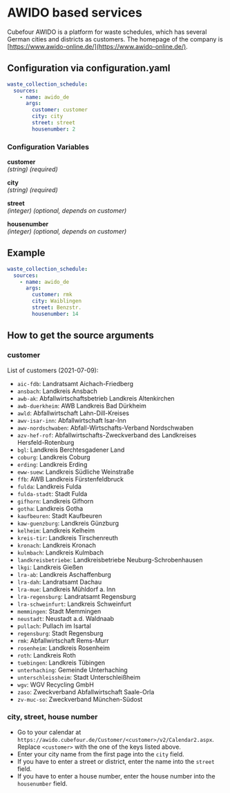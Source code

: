 # AWIDO based services

Cubefour AWIDO is a platform for waste schedules, which has several German cities and districts as customers. The homepage of the company is [https://www.awido-online.de/](https://www.awido-online.de/).

## Configuration via configuration.yaml

```yaml
waste_collection_schedule:
  sources:
    - name: awido_de
      args:
        customer: customer
        city: city
        street: street
        housenumber: 2
```

### Configuration Variables

**customer**  
*(string) (required)*

**city**  
*(string) (required)*

**street**  
*(integer) (optional, depends on customer)*

**housenumber**  
*(integer) (optional, depends on customer)*

## Example

```yaml
waste_collection_schedule:
  sources:
    - name: awido_de
      args:
        customer: rmk
        city: Waiblingen
        street: Benzstr.
        housenumber: 14
```

## How to get the source arguments

### customer

List of customers (2021-07-09):

<!--Begin of service section-->
- `aic-fdb`: Landratsamt Aichach-Friedberg
- `ansbach`: Landkreis Ansbach
- `awb-ak`: Abfallwirtschaftsbetrieb Landkreis Altenkirchen
- `awb-duerkheim`: AWB Landkreis Bad Dürkheim
- `awld`: Abfallwirtschaft Lahn-Dill-Kreises
- `awv-isar-inn`: Abfallwirtschaft Isar-Inn
- `awv-nordschwaben`: Abfall-Wirtschafts-Verband Nordschwaben
- `azv-hef-rof`: Abfallwirtschafts-Zweckverband des Landkreises Hersfeld-Rotenburg
- `bgl`: Landkreis Berchtesgadener Land
- `coburg`: Landkreis Coburg
- `erding`: Landkreis Erding
- `eww-suew`: Landkreis Südliche Weinstraße
- `ffb`: AWB Landkreis Fürstenfeldbruck
- `fulda`: Landkreis Fulda
- `fulda-stadt`: Stadt Fulda
- `gifhorn`: Landkreis Gifhorn
- `gotha`: Landkreis Gotha
- `kaufbeuren`: Stadt Kaufbeuren
- `kaw-guenzburg`: Landkreis Günzburg
- `kelheim`: Landkreis Kelheim
- `kreis-tir`: Landkreis Tirschenreuth
- `kronach`: Landkreis Kronach
- `kulmbach`: Landkreis Kulmbach
- `landkreisbetriebe`: Landkreisbetriebe Neuburg-Schrobenhausen
- `lkgi`: Landkreis Gießen
- `lra-ab`: Landkreis Aschaffenburg
- `lra-dah`: Landratsamt Dachau
- `lra-mue`: Landkreis Mühldorf a. Inn
- `lra-regensburg`: Landratsamt Regensburg
- `lra-schweinfurt`: Landkreis Schweinfurt
- `memmingen`: Stadt Memmingen
- `neustadt`: Neustadt a.d. Waldnaab
- `pullach`: Pullach im Isartal
- `regensburg`: Stadt Regensburg
- `rmk`: Abfallwirtschaft Rems-Murr
- `rosenheim`: Landkreis Rosenheim
- `roth`: Landkreis Roth
- `tuebingen`: Landkreis Tübingen
- `unterhaching`: Gemeinde Unterhaching
- `unterschleissheim`: Stadt Unterschleißheim
- `wgv`: WGV Recycling GmbH
- `zaso`: Zweckverband Abfallwirtschaft Saale-Orla
- `zv-muc-so`: Zweckverband München-Südost
<!--End of service section-->

### city, street, house number

- Go to your calendar at `https://awido.cubefour.de/Customer/<customer>/v2/Calendar2.aspx`. Replace `<customer>` with the one of the keys listed above.
- Enter your city name from the first page into the `city` field.
- If you have to enter a street or district, enter the name into the `street` field.
- If you have to enter a house number, enter the house number into the `housenumber` field.
